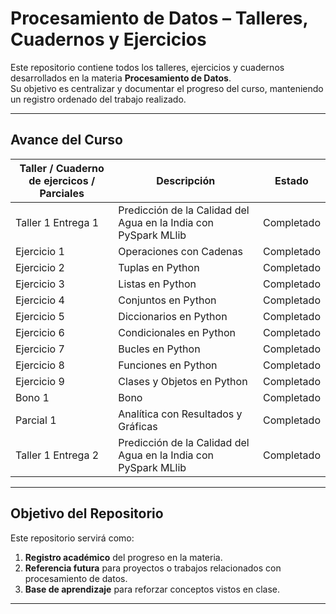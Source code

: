 # Procesamiento de Datos – Talleres, Cuadernos y Ejercicios

Este repositorio contiene todos los talleres, ejercicios y cuadernos desarrollados en la materia **Procesamiento de Datos**.  
Su objetivo es centralizar y documentar el progreso del curso, manteniendo un registro ordenado del trabajo realizado.

---


##  Avance del Curso
| Taller / Cuaderno de ejercicos / Parciales | Descripción | Estado |
|--------|-------------|--------|
| Taller 1 Entrega 1 | Predicción de la Calidad del Agua en la India con PySpark MLlib | Completado |
| Ejercicio 1 | Operaciones con Cadenas | Completado |
| Ejercicio 2 | Tuplas en Python | Completado |
| Ejercicio 3 | Listas en Python | Completado |
| Ejercicio 4 | Conjuntos en Python | Completado |
| Ejercicio 5 | Diccionarios en Python | Completado |
| Ejercicio 6 | Condicionales en Python | Completado |
| Ejercicio 7 | Bucles en Python | Completado |
| Ejercicio 8 | Funciones en Python | Completado |
| Ejercicio 9 | Clases y Objetos en Python | Completado |
| Bono 1 | Bono | Completado |
| Parcial 1 | Analítica con Resultados y Gráficas | Completado |
| Taller 1 Entrega 2 | Predicción de la Calidad del Agua en la India con PySpark MLlib | Completado |

---

##  Objetivo del Repositorio
Este repositorio servirá como:
1. **Registro académico** del progreso en la materia.
2. **Referencia futura** para proyectos o trabajos relacionados con procesamiento de datos.
3. **Base de aprendizaje** para reforzar conceptos vistos en clase.



---
